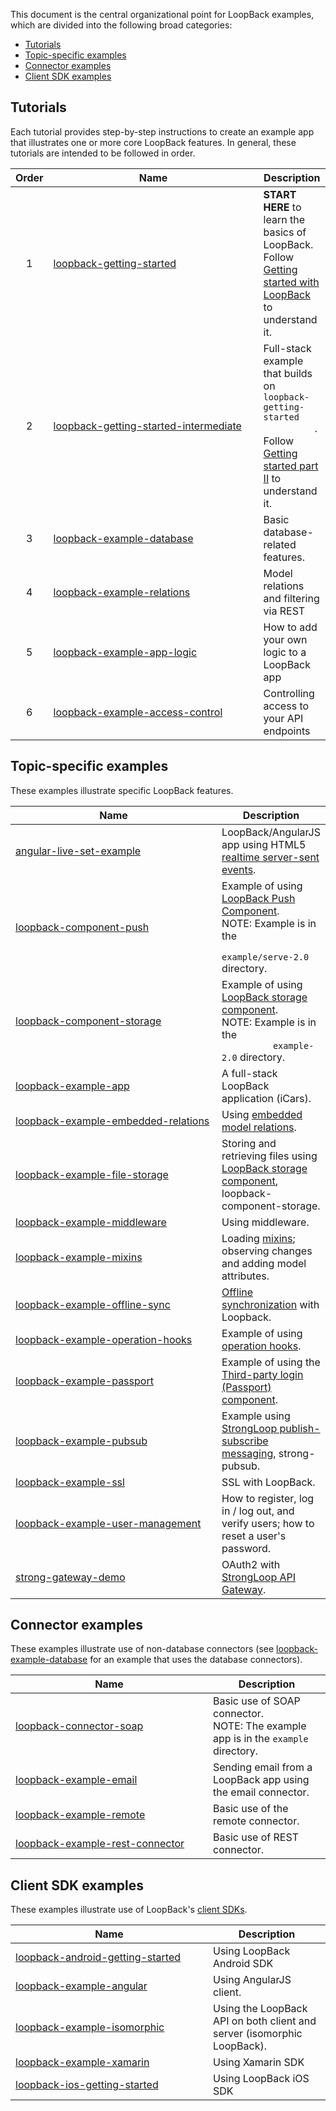 This document is the central organizational point for LoopBack examples, which
are divided into the following broad categories:

- [Tutorials](#tutorials)
- [Topic-specific examples](#topic-specific-examples)
- [Connector examples](#connector-examples)
- [Client SDK examples](#client-sdk-examples)

## Tutorials

Each tutorial provides step-by-step instructions to create an example app that
illustrates one or more core LoopBack features. In general, these tutorials are
intended to be followed in order.

<table>
  <thead>
    <tr>
      <th align="center">Order</th>
      <th width="320">Name</th>
      <th>Description</th>
    </tr>
  </thead>
  <tbody>
    <tr>
      <td align="center">1</td>
      <td><a href="https://github.com/strongloop/loopback-getting-started">
          loopback-getting-started</a></td>
      <td><strong>START HERE</strong> to learn the basics of LoopBack. Follow
          <a href="http://docs.strongloop.com/display/LB/Getting+started+with+LoopBack">
          Getting started with LoopBack</a> to understand it.</td></tr>
    <tr>
      <td align="center">2</td>
      <td><a href="https://github.com/strongloop/loopback-getting-started-intermediate">
          loopback-getting-started-intermediate</a></td>
      <td>Full-stack example that builds on <code>loopback-getting-started
          </code>. Follow <a href="http://docs.strongloop.com/display/LB/Getting+started+part+II">
          Getting started part II</a> to understand it.</td></tr>
    <tr>
      <td align="center">3</td>
      <td><a href="https://github.com/strongloop/loopback-example-database">
          loopback-example-database</a></td>
      <td>Basic database-related features.</td></tr>
    <tr>
      <td align="center">4</td>
      <td><a href="https://github.com/strongloop/loopback-example-relations">
          loopback-example-relations</a></td>
      <td>Model relations and filtering via REST</td></tr>
    <tr>
      <td align="center">5</td>
      <td><a href="https://github.com/strongloop/loopback-example-app-logic">
          loopback-example-app-logic</a></td>
      <td>How to add your own logic to a LoopBack app</td></tr>
    <tr>
      <td align="center">6</td>
      <td><a href="https://github.com/strongloop/loopback-example-access-control">
          loopback-example-access-control</a></td>
      <td>Controlling access to your API endpoints</td></tr>
  </tbody>
</table>

## Topic-specific examples

These examples illustrate specific LoopBack features.

<table>
  <thead>
    <tr>
      <th width="320">Name</th>
      <th>Description</th></tr>
  </thead>
  <tbody>
    <tr>
      <td><a href="https://github.com/strongloop/angular-live-set-example">
          angular-live-set-example</a></td>
      <td>LoopBack/AngularJS app using HTML5 <a href="https://docs.strongloop.com/display/LB/Realtime+server-sent+events">
          realtime server-sent events</a>.</td></tr>
    <tr>
      <td><a href="https://github.com/strongloop/loopback-component-push/tree/master/example/server-2.0">
          loopback-component-push</a></td>
      <td>Example of using <a href="https://docs.strongloop.com/display/LB/Push+notifications">
          LoopBack Push Component</a>.<br/>NOTE: Example is in the <code>
          example/serve-2.0</code> directory.</td></tr>
    <tr>
      <td><a href="https://github.com/strongloop/loopback-component-storage/tree/master/example-2.0">
          loopback-component-storage</a></td>
      <td>Example of using <a href="https://docs.strongloop.com/display/LB/Storage+component">
          LoopBack storage component</a>.<br/>NOTE: Example is in the <code>
          example-2.0</code> directory.</td></tr>
    <tr>
      <td><a href="https://github.com/strongloop/loopback-example-app">
          loopback-example-app</a></td>
      <td>A full-stack LoopBack application (iCars).</td></tr>
    <tr>
      <td><a href="https://github.com/strongloop/loopback-example-embedded-relations">
          loopback-example-embedded-relations</a></td>
      <td>Using <a href="https://docs.strongloop.com/display/LB/Embedded+models+and+relations">
          embedded model relations</a>.</td></tr>
    <tr>
      <td><a href="https://github.com/strongloop/loopback-example-file-storage">
          loopback-example-file-storage</a></td>
      <td>Storing and retrieving files using <a href="https://docs.strongloop.com/display/LB/Storage+component">
          LoopBack storage component</a>, loopback-component-storage.</td></tr>
    <tr>
      <td><a href="https://github.com/strongloop/loopback-example-middleware">
          loopback-example-middleware</a></td>
      <td>Using middleware.</td></tr>
    <tr>
      <td><a href="https://github.com/strongloop/loopback-example-mixins">
          loopback-example-mixins</a></td>
      <td>Loading <a href="https://docs.strongloop.com/display/LB/Defining+mixins">
          mixins</a>; observing changes and adding model attributes.</td></tr>
    <tr>
      <td><a href="https://github.com/strongloop/loopback-example-offline-sync">
          loopback-example-offline-sync</a></td>
      <td><a href="https://docs.strongloop.com/display/LB/Synchronization">
          Offline synchronization</a> with Loopback.</td></tr>
    <tr>
      <td><a href="https://github.com/strongloop/loopback-example-operation-hooks">
          loopback-example-operation-hooks</a></td>
      <td>Example of using <a href="https://docs.strongloop.com/display/LB/Operation+hooks">
          operation hooks</a>.</td></tr>
    <tr>
      <td><a href="https://github.com/strongloop/loopback-example-passport">
          loopback-example-passport</a></td>
      <td>Example of using the <a href="https://docs.strongloop.com/pages/viewpage.action?pageId=3836277">
          Third-party login (Passport) component</a>.</td></tr>
    <tr>
      <td><a href="https://github.com/strongloop/loopback-example-pubsub">
          loopback-example-pubsub</a></td>
      <td>Example using <a href="https://docs.strongloop.com/display/MSG/Pub-sub">
          StrongLoop publish-subscribe messaging</a>, strong-pubsub.</td></tr>
    <tr>
      <td><a href="https://github.com/strongloop/loopback-example-ssl">
          loopback-example-ssl</a></td>
      <td>SSL with LoopBack.</td></tr>
    <tr>
      <td><a href="https://github.com/strongloop/loopback-example-user-management">
          loopback-example-user-management</a></td>
      <td>How to register, log in / log out, and verify users; how to reset a
          user's password.</td></tr>
    <tr>
      <td><a href="https://github.com/strongloop/strong-gateway-demo">
          strong-gateway-demo</a></td> <td>OAuth2 with <a href="https://docs.strongloop.com/display/LGW">
          StrongLoop API Gateway</a>.</td></tr>
  </tbody>
</table>

## Connector examples

These examples illustrate use of non-database connectors (see [loopback-example-database](https://github.com/strongloop/loopback-example-database)
for an example that uses the database connectors).

<table>
  <thead>
    <tr>
      <th width="300">Name </th>
      <th>Description</th>
    </tr>
  </thead>
  <tbody>
    <tr>
      <td><a href="https://github.com/strongloop/loopback-connector-soap/tree/master/example">
          loopback-connector-soap</a></td>
      <td>Basic use of SOAP connector.<br/>NOTE: The example app is in the
          <code>example</code> directory.</td></tr>
    <tr>
      <td><a href="https://github.com/strongloop/loopback-example-email">
          loopback-example-email</a></td>
      <td>Sending email from a LoopBack app using the email connector.</td></tr>
    <tr>
      <td><a href="https://github.com/strongloop/loopback-example-remote">
          loopback-example-remote</a></td>
      <td>Basic use of the remote connector.</td></tr>
    <tr>
      <td><a href="https://github.com/strongloop/loopback-example-rest-connector">
          loopback-example-rest-connector</a></td>
      <td>Basic use of REST connector.</td></tr>
  </tbody>
</table>

## Client SDK examples

These examples illustrate use of LoopBack's [client SDKs](https://docs.strongloop.com/display/LB/Client+SDKs).

<table>
  <thead>
    <tr>
      <th width="300">Name </th>
      <th>Description</th>
    </tr>
  </thead>
  <tbody>
    <tr>
      <td><a href="https://github.com/strongloop/loopback-android-getting-started">
          loopback-android-getting-started</a></td>
      <td>Using LoopBack Android SDK</td></tr>
    <tr>
      <td><a href="https://github.com/strongloop/loopback-example-angular">
          loopback-example-angular</a></td>
      <td>Using AngularJS client.</td></tr>
    <tr>
      <td><a href="https://github.com/strongloop/loopback-example-isomorphic">
          loopback-example-isomorphic</a></td>
      <td>Using the LoopBack API on both client and server (isomorphic
          LoopBack).</td></tr>
    <tr>
      <td><a href="https://github.com/strongloop/loopback-example-xamarin">
          loopback-example-xamarin</a></td>
      <td>Using Xamarin SDK</td></tr>
    <tr>
      <td><a href="https://github.com/strongloop/loopback-ios-getting-started">
          loopback-ios-getting-started</a></td>
      <td>Using LoopBack iOS SDK</td></tr>
  </tbody>
</table>
